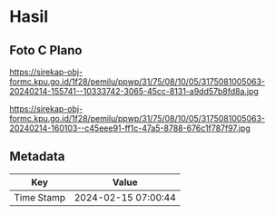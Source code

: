 # Hasil

## Foto C Plano

https://sirekap-obj-formc.kpu.go.id/1f28/pemilu/ppwp/31/75/08/10/05/3175081005063-20240214-155741--10333742-3065-45cc-8131-a9dd57b8fd8a.jpg

https://sirekap-obj-formc.kpu.go.id/1f28/pemilu/ppwp/31/75/08/10/05/3175081005063-20240214-160103--c45eee91-ff1c-47a5-8788-676c1f787f97.jpg


## Metadata

| Key        | Value               |
| ---------- | ------------------- |
| Time Stamp | 2024-02-15 07:00:44 |



